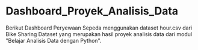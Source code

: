 # Dashboard_Proyek_Analisis_Data
Berikut Dashboard Peryewaan Sepeda menggunakan dataset hour.csv dari Bike Sharing Dataset yang merupakan hasil proyek analisis data dari modul "Belajar Analisis Data dengan Python".
